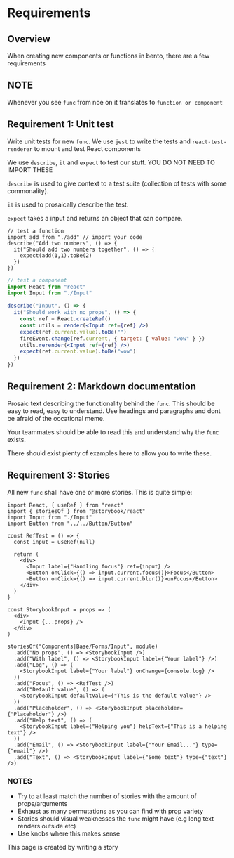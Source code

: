 # Requirements

## Overview
When creating new components or functions in bento, there are a few requirements


## NOTE
Whenever you see `func` from noe on it translates to `function or component`

## Requirement 1: Unit test
Write unit tests for new `func`.
We use `jest` to write the tests and `react-test-renderer` to mount and test React components

We use `describe`, `it` and `expect` to test our stuff. YOU DO NOT NEED TO IMPORT THESE

`describe` is used to give context to a test suite (collection of tests with some commonality).

`it` is used to prosaically describe the test.

`expect` takes a input and returns an object that can compare.

```
// test a function
import add from "./add" // import your code
describe("Add two numbers", () => {
  it("Should add two numbers together", () => {
    expect(add(1,1).toBe(2)
  })
})
```

```jsx
// test a component
import React from "react"
import Input from "./Input"

describe("Input", () => {
  it("Should work with no props", () => {
    const ref = React.createRef()
    const utils = render(<Input ref={ref} />)
    expect(ref.current.value).toBe("")
    fireEvent.change(ref.current, { target: { value: "wow" } })
    utils.rerender(<Input ref={ref} />)
    expect(ref.current.value).toBe("wow")
  })
})
```

## Requirement 2: Markdown documentation
Prosaic text describing the functionality behind the `func`. This should be easy to read, easy to understand. Use headings and paragraphs and dont be afraid of the occational meme.

Your teammates should be able to read this and understand why the `func` exists.

There should exist plenty of examples here to allow you to write these.

## Requirement 3: Stories
All new `func` shall have one or more stories. This is quite simple:
```
import React, { useRef } from "react"
import { storiesOf } from "@storybook/react"
import Input from "./Input"
import Button from "../../Button/Button"

const RefTest = () => {
  const input = useRef(null)

  return (
    <div>
      <Input label={"Handling focus"} ref={input} />
      <Button onClick={() => input.current.focus()}>Focus</Button>
      <Button onClick={() => input.current.blur()}>unFocus</Button>
    </div>
  )
}

const StorybookInput = props => (
  <div>
    <Input {...props} />
  </div>
)

storiesOf("Components|Base/Forms/Input", module)
  .add("No props", () => <StorybookInput />)
  .add("With label", () => <StorybookInput label={"Your label"} />)
  .add("Log", () => (
    <StorybookInput label={"Your label"} onChange={console.log} />
  ))
  .add("Focus", () => <RefTest />)
  .add("Default value", () => (
    <StorybookInput defaultValue={"This is the default value"} />
  ))
  .add("Placeholder", () => <StorybookInput placeholder={"Placeholder"} />)
  .add("Help text", () => (
    <StorybookInput label={"Helping you"} helpText={"This is a helping text"} />
  ))
  .add("Email", () => <StorybookInput label={"Your Email..."} type={"email"} />)
  .add("Text", () => <StorybookInput label={"Some text"} type={"text"} />)

```

### NOTES
* Try to at least match the number of stories with the amount of props/arguments
* Exhaust as many permutations as you can find with prop variety
* Stories should visual weaknesses the `func` might have (e.g long text renders outside etc)
* Use knobs where this makes sense

This page is created by writing a story
